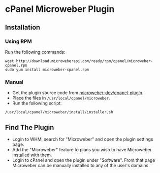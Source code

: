 # cPanel Microweber Plugin

## Installation

### Using RPM

Run the following commands:

```
wget http://download.microweberapi.com/ready/rpm/cpanel/microweber-cpanel.rpm
sudo yum install microweber-cpanel.rpm
```

### Manual

* Get the plugin source code from [microweber-dev/cpanel-plugin](https://github.com/microweber-dev/cpanel-plugin).
* Place the files in `/usr/local/cpanel/microweber`.
* Run the following script:

```
/usr/local/cpanel/microweber/install/installer.sh
```

## Find The Plugin

* Login to WHM, search for "Microweber" and open the plugin settings page.
* Add the "Microweber" feature to plans you wish to have Microweber installed with them.
* Login to cPanel and open the plugin under "Software". From that page Microweber can be manually installed to any of the user's domains.
